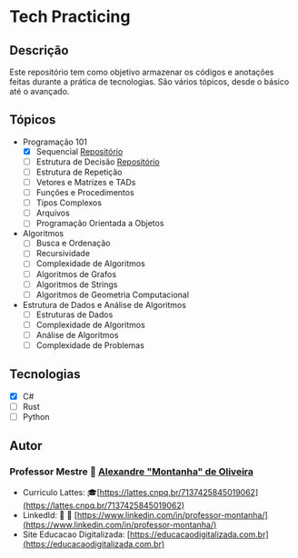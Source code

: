 # Tech Practicing

## Descrição

Este repositório tem como objetivo armazenar os códigos e anotações feitas durante a prática de tecnologias. São vários tópicos, desde o básico até o avançado.

## Tópicos

- Programação 101
  - [x] Sequencial [Repositório](https://github.com/tech-practices/-tech-practices/tree/main/programacao101/sequencia)
  - [ ] Estrutura de Decisão [Repositório](https://github.com/tech-practices/-tech-practices/tree/main/programacao101/decisao)
  - [ ] Estrutura de Repetição
  - [ ] Vetores e Matrizes e TADs
  - [ ] Funções e Procedimentos
  - [ ] Tipos Complexos
  - [ ] Arquivos
  - [ ] Programação Orientada a Objetos
- Algoritmos
  - [ ] Busca e Ordenação
  - [ ] Recursividade
  - [ ] Complexidade de Algoritmos
  - [ ] Algoritmos de Grafos
  - [ ] Algoritmos de Strings
  - [ ] Algoritmos de Geometria Computacional
- Estrutura de Dados e Análise de Algoritmos
  - [ ] Estruturas de Dados
  - [ ] Complexidade de Algoritmos
  - [ ] Análise de Algoritmos
  - [ ] Complexidade de Problemas
  
## Tecnologias

- [x] C#
- [ ] Rust
- [ ] Python

## Autor

### Professor Mestre :email: [Alexandre "Montanha" de Oliveira](mailto:alexandre@educacaodigitalizada.com.br)

- Curriculo Lattes: :mortar_board:[https://lattes.cnpq.br/7137425845019062](https://lattes.cnpq.br/7137425845019062)
- LinkedId: :man: :necktie: [https://www.linkedin.com/in/professor-montanha/](https://www.linkedin.com/in/professor-montanha/)
- Site Educacao Digitalizada: [https://educacaodigitalizada.com.br](https://educacaodigitalizada.com.br)
